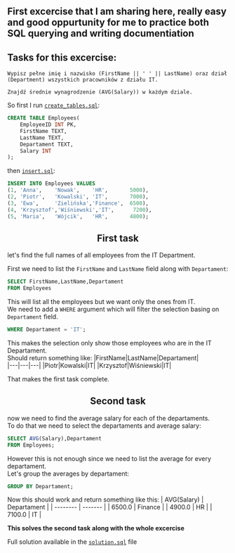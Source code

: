 ## First excercise that I am sharing here, really easy and good oppurtunity for me to practice both SQL querying and writing documentiation

## Tasks for this excercise:

```
Wypisz pełne imię i nazwisko (FirstName || ' ' || LastName) oraz dział (Department) wszystkich pracowników z działu IT.

Znajdź średnie wynagrodzenie (AVG(Salary)) w każdym dziale.
```

So first I run [`create_tables.sql`](./create_tables.sql):
```sql
CREATE TABLE Employees(
	EmployeeID INT PK,
	FirstName TEXT,
	LastName TEXT,
	Departament TEXT,
	Salary INT
);
```

then [`insert.sql`](./insert.sql):
```sql
INSERT INTO Employees VALUES
(1, 'Anna',    'Nowak',    'HR',       5000),
(2, 'Piotr',   'Kowalski', 'IT',       7000),
(3, 'Ewa',     'Zielińska','Finance',  6500),
(4, 'Krzysztof','Wiśniewski','IT',      7200),
(5, 'Maria',   'Wójcik',   'HR',       4800);
```
<div align="center">
<h2>First task</h2>
</div>

let's find the full names of all employees from the IT Department.

First we need to list the `FirstName` and `LastName` field along with `Departament`:
```sql
SELECT FirstName,LastName,Departament
FROM Employees
```
This will list all the employees but we want only the ones from IT.  
We need to add a `WHERE` argument which will filter the selection basing on `Departament` field.
```sql
WHERE Departament = 'IT';
```
This makes the selection only show those employees who are in the IT Departament.  
Should return something like:
|FirstName|LastName|Departament|   
|---|---|---|
|Piotr|Kowalski|IT|
|Krzysztof|Wiśniewski|IT|

That makes the first task complete. 

<div align="center">
<h2>Second task</h2>
</div>

now we need to find the average salary for each of the departaments.  
To do that we need to select the departaments and average salary:
```sql
SELECT AVG(Salary),Departament
FROM Employees;
```
However this is not enough since we need to list the average for every departament.  
Let's group the averages by departament:
```sql
GROUP BY Departament;
```
Now this should work and return something like this:
| AVG(Salary) | Departament |
| -------- | ------- |
| 6500.0 | Finance |
| 4900.0 | HR |
| 7100.0 | IT |

__This solves the second task along with the whole excercise__

Full solution available in the [`solution.sql`](./solution.sql) file
